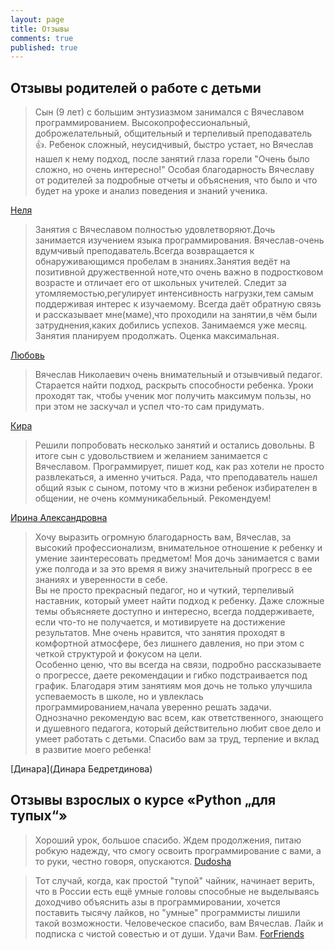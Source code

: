 ```yaml
---
layout: page
title: Отзывы
comments: true
published: true
---
```


## Отзывы родителей о работе с детьми 

> Сын (9 лет) с большим энтузиазмом занимался с Вячеславом программированием. Высокопрофессиональный, доброжелательный, общительный и терпеливый преподаватель 👍. Ребенок сложный, неусидчивый, быстро устает, но Вячеслав нашел к нему подход, после занятий глаза горели "Очень было сложно, но очень интересно!"
Особая благодарность Вячеславу от родителей за подробные отчеты и объяснения, что было и что будет на уроке и анализ поведения и знаний ученика.

[Неля](https://nsk.profi.ru/profile/RomankovVN/)

> Занятия с Вячеславом полностью удовлетворяют.Дочь занимается изучением языка программирования.
Вячеслав-очень вдумчивый преподаватель.Всегда возвращается к обнаруживающимся пробелам в знаниях.Занятия ведёт на позитивной дружественной ноте,что очень важно в подростковом возрасте и отличает его от школьных учителей.
> Следит за утомляемостью,регулирует интенсивность нагрузки,тем самым поддерживая интерес к изучаемому.
Всегда даёт обратную связь и рассказывает мне(маме),что проходили на занятии,в чём были затруднения,каких добились успехов.
> Занимаемся уже месяц.
> Занятия планируем продолжать.
> Оценка максимальная.

[Любовь](https://nsk.profi.ru/profile/RomankovVN/)

> Вячеслав Николаевич очень внимательный и отзывчивый педагог. Старается найти подход, раскрыть способности ребенка. Уроки проходят так, чтобы ученик мог получить максимум пользы, но при этом не заскучал и успел что-то сам придумать.

[Кира](https://nsk.profi.ru/profile/RomankovVN/)

> Решили попробовать несколько занятий и остались довольны. В итоге сын с удовольствием и желанием занимается с Вячеславом. Программирует, пишет код, как раз хотели не просто развлекаться, а именно учиться. Рада, что преподаватель нашел общий язык с сыном, потому что в жизни ребенок избирателен в общении, не очень коммуникабельный. Рекомендуем!

[Ирина Александровна](https://www.avito.ru/baykit/predlozheniya_uslug/repetitor_po_programmirovaniyu_dlya_detey_i_vzroslyh_1867386540)

> Хочу выразить огромную благодарность вам, Вячеслав, за высокий профессионализм, внимательное отношение к ребенку и умение заинтересовать предметом! Моя дочь занимается с вами уже полгода и за это время я вижу значительный прогресс в ее знаниях и уверенности в себе.  
> Вы не просто прекрасный педагог, но и чуткий, терпеливый наставник, который умеет найти подход к ребенку. Даже сложные темы объясняете доступно и интересно, всегда поддерживаете, если что-то не получается, и мотивируете на достижение результатов. Мне очень нравится, что занятия проходят в комфортной атмосфере, без лишнего давления, но при этом с четкой структурой и фокусом на цели.  
> Особенно ценю, что вы всегда на связи, подробно рассказываете о прогрессе, даете рекомендации и гибко подстраивается под график. Благодаря этим занятиям моя дочь не только улучшила успеваемость в школе, но и увлеклась  программированием,начала уверенно решать задачи. 
> Однозначно рекомендую вас всем, как ответственного, знающего и душевного педагога, который действительно любит свое дело и умеет работать с детьми. Спасибо вам за труд, терпение и вклад в развитие моего ребенка!

[Динара](Динара Бедретдинова) 

## Отзывы взрослых о курсе «Python „для тупых“»

> Хороший урок, большое спасибо. Ждем продолжения, питаю робкую надежду, что смогу освоить программирование с вами, а то руки, честно говоря, опускаются.
> [Dudosha](https://www.youtube.com/watch?v=rSNS9Cxf2so&lc=UgwjXNe_nVNGHU9tKmx4AaABAg)

>Тот случай, когда, как простой "тупой" чайник, начинает верить, что в России есть ещё умные головы способные не выделываясь доходчиво объяснить азы в программировании, хочется поставить тысячу лайков, но "умные" программисты лишили такой возможности. Человеческое спасибо, вам Вячеслав. Лайк и подписка с чистой совестью и от души. Удачи Вам.
>[ForFriends](https://www.youtube.com/watch?v=rSNS9Cxf2so&lc=UgzldesJRuhBGIMolDZ4AaABAg)
